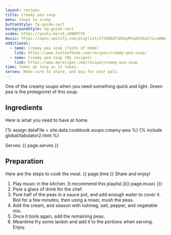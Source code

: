 ```yaml
---
layout: recipes
title: Creamy pea soup
menu: soups to scoop
buttonStyle: fg-guide-sect
backgroundStyle: bg-guide-sect
video: https://youtu.be/v6_x6NER7VE
music: https://open.spotify.com/playlist/37i9dQZF1DX8yMCqd4JdaS?si=ANWAisFsRliV4uoXLcr9Kw
additional:
  - name: Creamy pea soup (Taste of home)
    link: https://www.tasteofhome.com/recipes/creamy-pea-soup/
  - name: Creamy pea soup (My recipes)
    link: https://www.myrecipes.com/recipe/creamy-pea-soup
time: Takes as long as it takes.
serves: Make sure to share, and buy for your pals.
---
```


One of the creamy soups when you need something quick and light. Green pea is the protagonist of this soup.
<!-- excerpt-end -->

## Ingredients

Here is what you need to have at home.

{% assign dataFile = site.data.cookbook.soups.creamy-pea %}
{% include global/tabulator2.html %}


Serves: {{ page.serves }}

## Preparation

Here are the steps to cook the meal. {{ page.time }} Share and enjoy!

1. Play music in the kitchen. [I recommend this playlist.]({{ page.music }})
2. Pore a glass of drink for the chef.
3. Pore half of the peas in a sauce pot, and add enough water to cover it. Boil for a few minutes, then using a mixer, mush the peas.
4. Add the cream, and season with nutmeg, salt, pepper, and vegetable mix.
5. Once it boils again, add the remaining peas. 
6. Meantime fry some lardon and add it to the portions when serving. Enjoy.